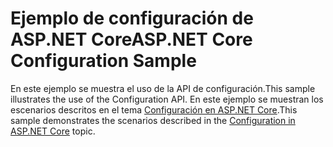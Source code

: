 # <a name="aspnet-core-configuration-sample"></a><span data-ttu-id="18f72-101">Ejemplo de configuración de ASP.NET Core</span><span class="sxs-lookup"><span data-stu-id="18f72-101">ASP.NET Core Configuration Sample</span></span>

<span data-ttu-id="18f72-102">En este ejemplo se muestra el uso de la API de configuración.</span><span class="sxs-lookup"><span data-stu-id="18f72-102">This sample illustrates the use of the Configuration API.</span></span> <span data-ttu-id="18f72-103">En este ejemplo se muestran los escenarios descritos en el tema [Configuración en ASP.NET Core](https://docs.microsoft.com/aspnet/core/fundamentals/configuration).</span><span class="sxs-lookup"><span data-stu-id="18f72-103">This sample demonstrates the scenarios described in the [Configuration in ASP.NET Core](https://docs.microsoft.com/aspnet/core/fundamentals/configuration) topic.</span></span>

